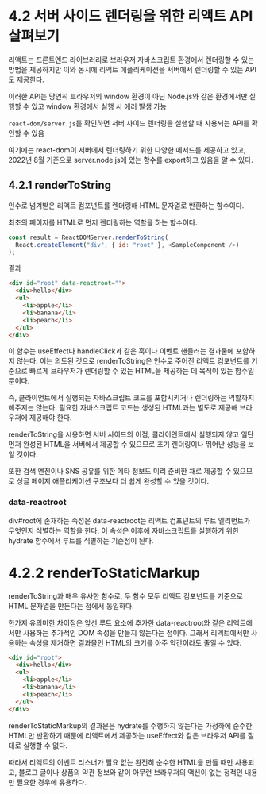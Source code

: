 # 4.2 서버 사이드 렌더링을 위한 리액트 API 살펴보기

리액트는 프론트엔드 라이브러리로 브라우저 자바스크립트 환경에서 렌더링할 수 있는 방법을 제공하지만 이와 동시에 리액트 애플리케이션을 서버에서 렌더링할 수 있는 API도 제공한다.

이러한 API는 당연히 브라우저의 window 환경이 아닌 Node.js와 같은 환경에서만 실행할 수 있고 window 환경에서 실행 시 에러 발생 가능

`react-dom/server.js`를 확인하면 서버 사이드 렌더링을 실행할 때 사용되는 API를 확인할 수 있음

여기에는 react-dom이 서버에서 렌더링하기 위한 다양한 메서드를 제공하고 있고, 2022년 8월 기준으로 server.node.js에 있는 함수를 export하고 있음을 알 수 있다.

## 4.2.1 renderToString

인수로 넘겨받은 리액트 컴포넌트를 렌더링해 HTML 문자열로 반환하는 함수이다.

최초의 페이지를 HTML로 먼저 렌더링하는 역할을 하는 함수이다.

```javascript
const result = ReactDOMServer.renderToString(
  React.createElement("div", { id: "root" }, <SampleComponent />)
);
```

결과

```html
<div id="root" data-reactroot="">
  <div>hello</div>
  <ul>
    <li>apple</li>
    <li>banana</li>
    <li>peach</li>
  </ul>
</div>
```

이 함수는 useEffect나 handleClick과 같은 훅이나 이벤트 핸들러는 결과물에 포함하지 않는다. 이는 의도된 것으로 renderToString은 인수로 주어진 리액트 컴포넌트를 기준으로 빠르게 브라우저가 렌더링할 수 있는 HTML을 제공하는 데 목적이 있는 함수일 뿐이다.

즉, 클라이언트에서 실행되는 자바스크립트 코드를 포함시키거나 렌더링하는 역할까지 해주지는 않는다. 필요한 자바스크립트 코드는 생성된 HTML과는 별도로 제공해 브라우저에 제공해야 한다.

renderToString을 시용하면 서버 사이드의 이점, 클라이언트에서 실행되지 않고 일단 먼저 완성된 HTML을 서버에서 제공할 수 있으므로 초기 렌더링이나 뛰어난 성능을 보일 것이다.

또한 검색 엔진이나 SNS 공유를 위한 메타 정보도 미리 준비한 채로 제공할 수 있으므로 싱글 페이지 애플리케이션 구조보다 더 쉽게 완성할 수 있을 것이다.

### data-reactroot

div#root에 존재하는 속성은 data-reactroot는 리액트 컴포넌트의 루트 엘리먼트가 무엇인지 식별하는 역할을 한다. 이 속성은 이후에 자바스크립트를 실행하기 위한 hydrate 함수에서 루트를 식별하는 기준점이 된다.

# 4.2.2 renderToStaticMarkup

renderToString과 매우 유사한 함수로, 두 함수 모두 리액트 컴포넌트를 기준으로 HTML 문자열을 만든다는 점에서 동일하다.

한가지 유의미한 차이점은 앞선 루트 요소에 추가한 data-reactroot와 같은 리액트에서만 사용하는 추가적인 DOM 속성을 만들지 않는다는 점이다. 그래서 리액트에서만 사용하는 속성을 제거하면 결과물인 HTML의 크기를 아주 약간이라도 줄일 수 있다.

```html
<div id="root">
  <div>hello</div>
  <ul>
    <li>apple</li>
    <li>banana</li>
    <li>peach</li>
  </ul>
</div>
```

renderToStaticMarkup의 결과문은 hydrate를 수행하지 않는다는 가정하에 순수한 HTML만 반환하기 때문에 리액트에서 제공하는 useEffect와 같은 브라우저 API를 절대로 실행할 수 없다.

따라서 리액트의 이벤트 리스너가 필요 없는 완전히 순수한 HTML을 만들 때만 사용되고, 블로그 글이나 상품의 약관 정보와 같이 아무런 브라우저의 액션이 없는 정적인 내용만 필요한 경우에 유용하다.
